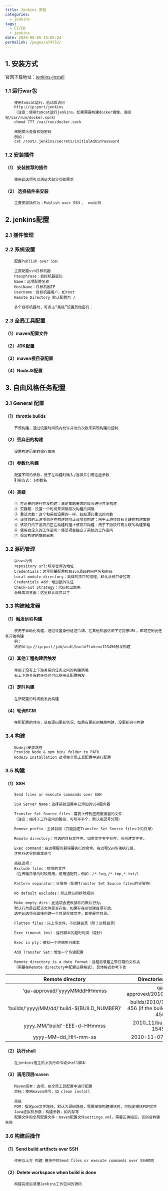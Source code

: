 ```yaml
---
title: Jenkins 安装
categories: 
  - jenkins
tags: 
  - CI/CD
  - jenkins
date: 2020-08-05 15:05:24
permalink: /pages/a74752/
---
```


## 1. 安装方式
官网下载地址：[jenkins-install][1]

### 1.1 运行war包
```
    使用tomcat运行，启动后访问
    http://ip:port/jenkins
    （注意：使用tomcat运行jenkins，如果需要构建docker镜像，请授权/var/run/docker.sock）
    chmod 777 /var/run/docker.sock

    根据提示查看初始密码
    例如：
    cat /root/.jenkins/secrets/initialAdminPassword
```

### 1.2 安装插件
#### （1） 安装推荐的插件
```
    使用此选项可以满足大部分功能需求
```

#### （2） 选择插件来安装
```
    主要安装插件为：Publish over SSH 、 nodeJS
```

## 2. jenkins配置
### 2.1 插件管理


### 2.2 系统设置
```
    配置Publish over SSH

    主要配置ssh目标机器
	Passphrase：目标机器密码
	Name：此项配置名称
	HostName：目标机器IP
	Username：目标机器用户，如root
	Remote Directory 默认配置为 /
```

```
    多个目标机器时，可点击“高级”设置其他密码：
```

### 2.3 全局工具配置
#### （1）maven配置文件

#### （2）JDK配置

#### （3）maven根目录配置

#### （4）NodeJS配置

## 3. 自由风格任务配置

### 3.1 General 配置
#### （1）throttle builds
```
    节流构建，通过设置时间段内允许并发的次数来实现构建的控制
```

#### （2）丢弃旧的构建
```
    设置构建历史的保存策略
```

#### （3）参数化构建
```
    配置不同的参数，便于在构建时输入/选择并引用这些参数
    引用方式: $参数名
```

#### （4）高级
```
    ① 在必要时进行并发构建：满足策略要求时就会进行并发构建
    ② 安静期：设置一个时间来间隔每次构建的间隔
    ③ 重试次数：这个和系统设置的一样，拉取源码重试的次数
    ④ 该项目的上游项目正在构建时阻止该项目构建：用于上游项目有关联的构建策略
    ⑤ 该项目的下游项目正在构建时阻止该项目构建：用于下游项目有关联的构建策略
    ⑥ 使用自定义的工作空间：使该项目独立于系统的工作空间
    ⑦ 保留构建的依赖日志
```

### 3.2 源码管理
```
    以svn为例
    repository url:填写仓库的地址
    Credentials：这里需要配置拉取svn源码的用户名和密码
    Local module directory：具体的项目的路径，默认从根目录拉取
    Credentials Add：增加额外认证
    Check-out Strategy：代码检出策略
    源码库浏览器：这里默认就可以了
```

### 3.3 构建触发器
#### （1）触发远程构建
```
    使用于自动化构建，通过设置身份验证令牌，在其他机器访问下方提示URL，即可控制此任务开始构建
    例：
    访问http://ip:port/job/asdf/build?token=123456触发构建
```

#### （2）其他工程构建后触发
```
    常用于没有上下游关系的任务之间的构建策略
    有上下游关系的任务也可以使用此配置触发
```
#### （3）定时构建
```
    在所配置的时间触发此构建
```

#### （4）轮询SCM
```
    在所配置的时间，获取源码更新情况，如果有更新则触发构建，没更新则不构建
```

### 3.4 构建
```
    Nodejs安装路径
    Provide Node & npm bin/ folder to PATH
    NodeJS Installation	选项在全局工具配置中进行配置
```

### 3.5 构建
#### （1）SSH
```
    Send files or execute commands over SSH

    SSH Server Name：选择系统设置中已添加的SSH服务器

    Transfer Set Source files：需要上传到应用服务器的文件
    （注意：相对于工作空间的路径，可填写多个，默认用逗号分隔）

    Remove prefix：去掉前缀（只能指定Transfer Set Source files中的目录）

    Remote directory：可选的目标文件夹。如果文件夹不存在，会创建文件夹。

    Exec command：在远程服务器将要执行的命令。在远程SSH传输执行后，
    才执行这里的脚本命令

    高级选项：
    Exclude files：排除的文件
    （在传输目录的时较有用，使用通配符，例如：/*.log,/*.tmp,*.txt/）

    Pattern separator：分隔符（配置Transfer Set Source files的分隔符）

    No default excludes：禁止默认的排除规则

    Make empty dirs：此选项会更改插件的默认行为。
    默认行为是匹配该文件是否存在，如果存在则创建目录存放。
    选中此选项会直接创建一个目录存放文件，即使是空目录。

    Flatten files：只上传文件，不创建目录（除了远程目录）

    Exec timeout (ms)：运行脚本的超时时间（毫秒）

    Exec in pty：模拟一个终端执行脚本

    Add Transfer Set：增加一个传输配置

    Remote directory is a date format：远程目录建立带日期的文件夹
    （需要在Remote directory中配置日期格式），具体格式参考下表
```

Remote directory | Directories created
:---:|:---:
'qa-approved/'yyyyMMddHHmmss | qa-approved/20101107154555
'builds/'yyyy/MM/dd/'build-${BUILD_NUMBER}' |	builds/2010/11/07/build-456 (if the build was number 456)
yyyy_MM/'build'-EEE-d-HHmmss | 2010_11/build-Sun-7-154555
yyyy-MM-dd_HH-mm-ss	|2010-11-07_15-45-55

#### （2）执行shell
```
    在jenkins宿主机上执行命令或shell脚本
```

#### （3）调用顶层maven
```
    Maven版本：选项，在全局工具配置中进行配置
    目标：使用maven命令，如 clean install

    高级
    POM：指定pom文件路径，默认为源码路径，需要单独构建模块时，可指定模块POM文件
    Java虚拟机参数：构建参数，如内存等
    配置文件和全局配置文件：maven配置文件settings.xml，需要正确指定，否则会构建失败
```

### 3.6 构建后操作

#### （1）Send build artifacts over SSH
```
    作用与上方 构建 模块中的Send files or execute commands over SSH相同
```

#### （2）Delete workspace when build is done
```
    构建完成后清理Jenkins工作空间的源码
```


[1]: https://jenkins.io/download/ "jenkins-install"
[2]: https://download.docker.com/linux/static/stable/x86_64/ "docker.tgz"
